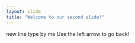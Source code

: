 ```yaml
---
layout: slide
title: "Welcome to our second slide!"
---
```

new line type by me
Use the left arrow to go back!
